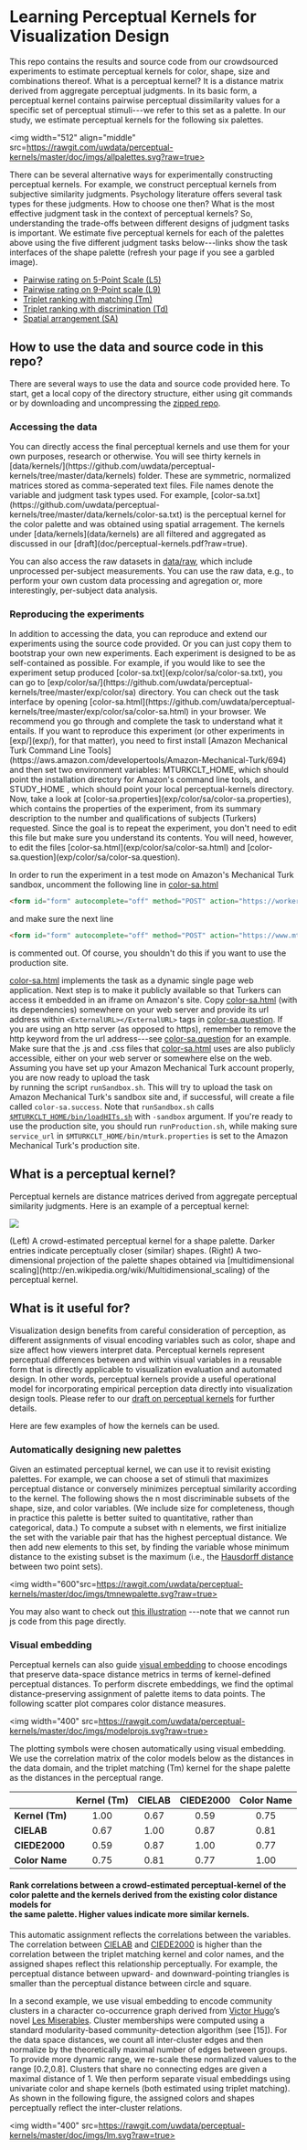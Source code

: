 Learning Perceptual Kernels for</br> Visualization Design
===================================================

This repo contains the results and source code from our crowdsourced experiments to estimate
perceptual kernels for color, shape, size and combinations thereof. What is a perceptual kernel? 
It is a distance matrix derived from aggregate perceptual judgments. In its basic form, a perceptual kernel 
contains pairwise perceptual dissimilarity values for a specific set of perceptual stimuli---we refer 
to this set as a palette. In our study, we estimate perceptual kernels for the following six palettes. 

<img width="512" align="middle" src=https://rawgit.com/uwdata/perceptual-kernels/master/doc/imgs/allpalettes.svg?raw=true>

There can be several alternative ways for experimentally constructing perceptual kernels. 
For example, we construct perceptual kernels from subjective similarity judgments. 
Psychology literature offers several task types for these judgments. 
How to choose one then? What is the most effective judgment task in the context of perceptual 
kernels? So, understanding the trade-offs between different designs of judgment tasks is important. 
We estimate five perceptual kernels for each of the palettes above using the five different 
judgment tasks below---links show the task interfaces of the shape palette (refresh your page if you see a garbled image). 
+ [Pairwise rating on 5-Point Scale (L5)](https://rawgit.com/uwdata/perceptual-kernels/master/exp/shape/l5/shape-l5.html)
+ [Pairwise rating on 9-Point scale (L9)](https://rawgit.com/uwdata/perceptual-kernels/master/exp/shape/l9/shape-l9.html)
+ [Triplet ranking with matching (Tm)](https://rawgit.com/uwdata/perceptual-kernels/master/exp/shape/tm/shape-tm.html)
+ [Triplet ranking with discrimination (Td)](https://rawgit.com/uwdata/perceptual-kernels/master/exp/shape/td/shape-td.html)
+ [Spatial arrangement (SA)](https://rawgit.com/uwdata/perceptual-kernels/master/exp/shape/sa/shape-sa.html)


How to use the data and source code in this repo? 
------------------------------------------------
There are several ways to use the data and source code provided here. 
To start, get a local copy of the directory structure, either using git 
commands  or by downloading and uncompressing the [zipped repo](https://github.com/uwdata/perceptual-kernels/archive/master.zip).  

<h3> Accessing the data </h3> 
You can  directly access the final perceptual kernels and use them for your own purposes, 
research or otherwise. You will see thirty kernels in [data/kernels/](https://github.com/uwdata/perceptual-kernels/tree/master/data/kernels) folder. These are symmetric, normalized matrices stored as comma-seperated text files. File names denote the variable and judgment task types used. For example, [color-sa.txt](https://github.com/uwdata/perceptual-kernels/tree/master/data/kernels/color-sa.txt) is the perceptual kernel for the color palette and was obtained using  spatial arragement. The kernels under 
[data/kernels](data/kernels) are all filtered and  aggregated as discussed in our [draft](doc/perceptual-kernels.pdf?raw=true).  

You can also access the raw datasets in [data/raw](data/raw), which include unprocessed per-subject measurements. 
You can use the raw data, e.g., to perform your own custom data processing and agregation or, more interestingly, 
per-subject data analysis. 

<h3>Reproducing the experiments</h3> 
In addition to accessing the data, you can reproduce and extend our experiments using the source code 
provided. Or you can just copy them to bootstrap your own new experiments. Each experiment is designed to 
be as self-contained as possible. For example, if you would like to see the experiment 
setup produced [color-sa.txt](exp/color/sa/color-sa.txt), you can go to [exp/color/sa/](https://github.com/uwdata/perceptual-kernels/tree/master/exp/color/sa) directory. You can check 
out the task interface  by opening  [color-sa.html](https://github.com/uwdata/perceptual-kernels/tree/master/exp/color/sa/color-sa.html) in your browser. We recommend you go through and complete the task to understand what it entails. If you want to reproduce this experiment (or other experiments in [exp/](exp/), for that matter), you need to 
first install  [Amazon Mechanical Turk Command Line Tools](https://aws.amazon.com/developertools/Amazon-Mechanical-Turk/694) and then set two environment variables: MTURKCLT_HOME, which should point the installation directory for Amazon's command line tools,  and STUDY_HOME , which should point your local perceptual-kernels directory. Now, take a look at [color-sa.properties](exp/color/sa/color-sa.properties), which contains the properties of the experiment, from its summary description to the number and qualifications of subjects (Turkers)  requested. Since the goal is to repeat the experiment, you don't need to edit this file but make sure you understand its contents. You will need, 
however, to edit the files  [color-sa.html](exp/color/sa/color-sa.html) and [color-sa.question](exp/color/sa/color-sa.question). 

In order to run the experiment in a test mode on Amazon's Mechanical Turk sandbox, uncomment the following line in [color-sa.html](exp/color/sa/color-sa.html)
```html
<form id="form" autocomplete="off" method="POST" action="https://workersandbox.mturk.com/mturk/externalSubmit">
```
and make sure the next line 
```html
<form id="form" autocomplete="off" method="POST" action="https://www.mturk.com/mturk/externalSubmit">
```
is commented out. Of course, you shouldn't do this if you want to use the production site. 

[color-sa.html](exp/color/sa/color-sa.html) implements the task as a dynamic single page web application. 
Next step is to make it publicly available so that Turkers can access it embedded in an iframe 
on Amazon's site. Copy [color-sa.html](exp/color/sa/color-sa.html) (with its dependencies) 
somewhere on your web server and provide its url address within `<ExternalURL></ExternalURL>` tags in [color-sa.question](exp/color/sa/color-sa.question). If you are  using an http server (as opposed to https), 
remember to remove the http keyword from the url address---see [color-sa.question](/exp/color/sa/color-sa.question) for an example. Make sure that the .js and .css files that [color-sa.html](exp/color/sa/color-sa.html) uses are also publicly accessible, either on your web server or somewhere else on the web.
Assuming you have set up your Amazon Mechanical Turk account properly, you are now ready to upload the task  
by running the script `runSandbox.sh`. This will try to  upload the task on Amazon Mechanical Turk's sandbox 
site and, if successful, will create a file called `color-sa.success`.  Note that `runSandbox.sh` calls [`$MTURKCLT_HOME/bin/loadHITs.sh`](http://docs.aws.amazon.com/AWSMechTurk/latest/AWSMturkCLT/CLTReference_LoadHITsCommand.html) with `-sandbox` argument. If you're ready to use the production site, you should run  `runProduction.sh`, while making sure `service_url` in `$MTURKCLT_HOME/bin/mturk.properties` is set to the Amazon Mechanical Turk's production site.



What is a perceptual kernel?
----------------------------
Perceptual kernels are distance matrices derived from aggregate perceptual similarity judgments. 
Here is an example of a perceptual kernel:

![](https://rawgit.com/uwdata/perceptual-kernels/master/doc/imgs/tmshape.png?raw=true)
<p>(Left) A crowd-estimated perceptual kernel for a shape palette. Darker entries indicate 
perceptually closer (similar) shapes. (Right) A two-dimensional projection of the palette 
shapes obtained via [multidimensional scaling](http://en.wikipedia.org/wiki/Multidimensional_scaling) of the perceptual kernel. 

What is it useful for? 
----------------------
Visualization design benefits from careful consideration of perception,
as different assignments of visual encoding variables such as color, shape and size
affect how viewers interpret data. Perceptual kernels represent perceptual differences between and
within visual variables in a reusable form that is directly applicable to
visualization evaluation and automated design. In other words, perceptual kernels 
provide a useful operational model for incorporating empirical perception data directly 
into visualization design tools.  Please refer to our [draft on perceptual kernels](https://rawgit.com/uwdata/perceptual-kernels/master/doc/perceptual-kernels.pdf) 
for further details. 

Here are few examples of how the kernels can be used. 

<h3> Automatically designing new palettes</h3> 

Given an estimated perceptual kernel, we can use it to revisit existing palettes. 
For example, we can choose a set of stimuli that maximizes perceptual distance or 
conversely minimizes perceptual similarity according to the kernel.
The following shows the n most discriminable subsets of the shape, size, and color variables. 
(We include size for completeness,  though in practice this palette is better suited to quantitative, 
rather than categorical, data.)  To compute a subset with n elements, we first initialize the set with 
the variable pair that  has the highest perceptual distance. We then add new elements to this set, by finding the variable 
whose minimum distance to the existing subset is the maximum (i.e., the  [Hausdorff distance](http://en.wikipedia.org/wiki/Hausdorff_distance) between two point sets).

<img width="600"src=https://rawgit.com/uwdata/perceptual-kernels/master/doc/imgs/tmnewpalette.svg?raw=true>

You may also want to check out [this illustration](http://uwdata.github.io/perceptual-kernels/#reorder-demo)
---note that we cannot run js code from this page directly.  

<h3> Visual embedding </h3> 

Perceptual kernels can also guide [visual embedding](http://vis.stanford.edu/papers/visual-embedding) to choose encodings that preserve data-space distance metrics in terms of kernel-defined perceptual distances. To perform discrete embeddings, we find the optimal distance-preserving assignment of palette items to data points. 
The following scatter plot  compares color distance measures. 

<img width="400" src=https://rawgit.com/uwdata/perceptual-kernels/master/doc/imgs/modelprojs.svg?raw=true>

The plotting symbols were chosen automatically using visual embedding. We use the correlation matrix of the 
color models below  as the distances in the data domain, and the triplet matching (Tm) kernel for the shape palette as the distances in the perceptual range. 


|             | Kernel (Tm) | CIELAB | CIEDE2000 | Color Name |
|-------------|:-------------:|:--------:|:-----------:|:------------:|
| **Kernel (Tm)** | 1.00        | 0.67   | 0.59      | 0.75       |
| **CIELAB**      | 0.67        | 1.00   | 0.87      | 0.81       |
| **CIEDE2000**   | 0.59        | 0.87   | 1.00      | 0.77       |
| **Color Name**  | 0.75        | 0.81   | 0.77      | 1.00       |
<h4>Rank correlations between a crowd-estimated perceptual-kernel of the <br>
color palette and the kernels derived from the existing color distance models for <br>
the same palette. Higher values indicate more similar kernels.</h4>

This automatic assignment reflects the correlations between the variables. The correlation between [CIELAB](http://en.wikipedia.org/wiki/Lab_color_space) and [CIEDE2000](http://en.wikipedia.org/wiki/Color_difference#CIEDE2000) is higher than the correlation between the triplet matching kernel and color names, and the assigned shapes reflect this relationship perceptually. For example, the perceptual distance between upward- and downward-pointing triangles is smaller than the perceptual distance between circle and square.

In a second example, we use visual embedding to encode community clusters in a character co-occurrence graph derived from [Victor Hugo](http://en.wikipedia.org/wiki/Victor_Hugo)’s novel [Les Miserables](http://en.wikipedia.org/wiki/Les_Miserables). Cluster memberships were computed using a standard modularity-based community-detection algorithm (see [15]). For the data space distances, we count all inter-cluster edges and then normalize by the theoretically maximal number of edges between groups. To provide more dynamic range, we re-scale these normalized values to the range [0.2,0.8]. Clusters that share no connecting edges are given a maximal distance of 1. We then perform separate visual embeddings using univariate color and shape kernels (both estimated using triplet matching). As shown in the following figure, the assigned colors and shapes perceptually reflect the inter-cluster relations.

<img width="400" src=https://rawgit.com/uwdata/perceptual-kernels/master/doc/imgs/lm.svg?raw=true>
